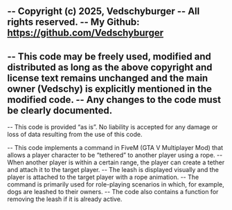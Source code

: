 -- Copyright (c) 2025, Vedschyburger
-- All rights reserved.
-- My Github: https://github.com/Vedschyburger
-- 
-- This code may be freely used, modified and distributed as long as the above copyright and license text remains unchanged and the main owner (Vedschy) is explicitly mentioned in the modified code. 
-- Any changes to the code must be clearly documented.
-- 
-- This code is provided “as is”. No liability is accepted for any damage or loss of data resulting from the use of this code.

-- This code implements a command in FiveM (GTA V Multiplayer Mod) that allows a player character to be “tethered” to another player using a rope. 
-- When another player is within a certain range, the player can create a tether and attach it to the target player. 
-- The leash is displayed visually and the player is attached to the target player with a rope animation. 
-- The command is primarily used for role-playing scenarios in which, for example, dogs are leashed to their owners. 
-- The code also contains a function for removing the leash if it is already active.
